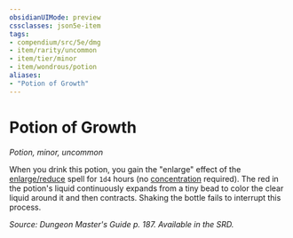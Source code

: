 ```yaml
---
obsidianUIMode: preview
cssclasses: json5e-item
tags:
- compendium/src/5e/dmg
- item/rarity/uncommon
- item/tier/minor
- item/wondrous/potion
aliases: 
- "Potion of Growth"
---
```

# Potion of Growth
*Potion, minor, uncommon*  


When you drink this potion, you gain the "enlarge" effect of the [enlarge/reduce](enlarge-reduce.md) spell for `1d4` hours (no [concentration](_conditions.md#concentration) required). The red in the potion's liquid continuously expands from a tiny bead to color the clear liquid around it and then contracts. Shaking the bottle fails to interrupt this process.

*Source: Dungeon Master's Guide p. 187. Available in the SRD.*